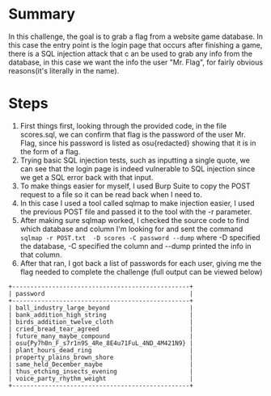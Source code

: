 # Summary 
In this challenge, the goal is to grab a flag from a website game database. In this case the entry point is the login page that occurs after finishing a game, there is a SQL injection attack that c
an be used to grab any info from the database, in this case we want the info the user "Mr. Flag", for fairly obvious reasons(it's literally in the name).

# Steps 
1. First things first, looking through the provided code, in the file scores.sql, we can confirm that flag is the password of the user Mr. Flag, since his password is listed as osu{redacted} showing that it is in the form of a flag.
2. Trying basic SQL injection tests, such as inputting a single quote, we can see that the login page is indeed vulnerable to SQL injection since we get a SQL error back with that input.
3. To make things easier for myself, I used Burp Suite to copy the POST request to a file so it can be read back when I need to.
4. In this case I used a tool called sqlmap to make injection easier, I used the previous POST file and passed it to the tool with the -r parameter.
5. After making sure sqlmap worked, I checked the source code to find which database and column I'm looking for and sent the command  ```sqlmap -r POST.txt  -D scores -C password --dump``` where -D specified the database, -C specified the column and --dump printed the info in that column.
6. After that ran, I got back a list of passwords for each user, giving me the flag needed to complete the challenge (full output can be viewed below)
```
+-------------------------------------------------+
| password                                        |
+-------------------------------------------------+
| ball_industry_large_beyond                      |
| bank_addition_high_string                       |
| birds_addition_twelve_cloth                     |
| cried_bread_tear_agreed                         |
| future_many_maybe_compound                      |
| osu{Py7h0n_F_s7r1n9S_4Re_8E4u71FuL_4ND_4M421N9} |
| plant_hours_dead_ring                           |
| property_plains_brown_shore                     |
| same_held_December_maybe                        |
| thus_etching_insects_evening                    |
| voice_party_rhythm_weight                       |
+-------------------------------------------------+

```
